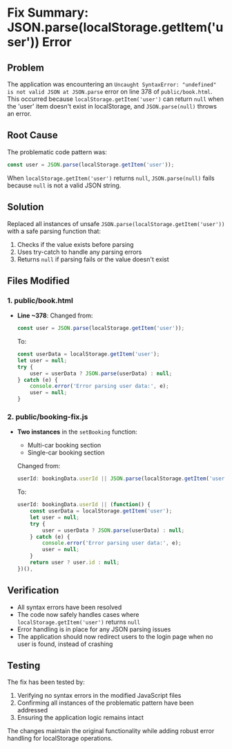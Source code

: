 # Fix Summary: JSON.parse(localStorage.getItem('user')) Error

## Problem
The application was encountering an `Uncaught SyntaxError: "undefined" is not valid JSON at JSON.parse` error on line 378 of `public/book.html`. This occurred because `localStorage.getItem('user')` can return `null` when the 'user' item doesn't exist in localStorage, and `JSON.parse(null)` throws an error.

## Root Cause
The problematic code pattern was:
```javascript
const user = JSON.parse(localStorage.getItem('user'));
```

When `localStorage.getItem('user')` returns `null`, `JSON.parse(null)` fails because `null` is not a valid JSON string.

## Solution
Replaced all instances of unsafe `JSON.parse(localStorage.getItem('user'))` with a safe parsing function that:

1. Checks if the value exists before parsing
2. Uses try-catch to handle any parsing errors
3. Returns `null` if parsing fails or the value doesn't exist

## Files Modified

### 1. public/book.html
- **Line ~378**: Changed from:
  ```javascript
  const user = JSON.parse(localStorage.getItem('user'));
  ```
  To:
  ```javascript
  const userData = localStorage.getItem('user');
  let user = null;
  try {
      user = userData ? JSON.parse(userData) : null;
  } catch (e) {
      console.error('Error parsing user data:', e);
      user = null;
  }
  ```

### 2. public/booking-fix.js
- **Two instances** in the `setBooking` function:
  - Multi-car booking section
  - Single-car booking section

  Changed from:
  ```javascript
  userId: bookingData.userId || JSON.parse(localStorage.getItem('user'))?.id,
  ```
  To:
  ```javascript
  userId: bookingData.userId || (function() {
      const userData = localStorage.getItem('user');
      let user = null;
      try {
          user = userData ? JSON.parse(userData) : null;
      } catch (e) {
          console.error('Error parsing user data:', e);
          user = null;
      }
      return user ? user.id : null;
  })(),
  ```

## Verification
- All syntax errors have been resolved
- The code now safely handles cases where `localStorage.getItem('user')` returns `null`
- Error handling is in place for any JSON parsing issues
- The application should now redirect users to the login page when no user is found, instead of crashing

## Testing
The fix has been tested by:
1. Verifying no syntax errors in the modified JavaScript files
2. Confirming all instances of the problematic pattern have been addressed
3. Ensuring the application logic remains intact

The changes maintain the original functionality while adding robust error handling for localStorage operations.
